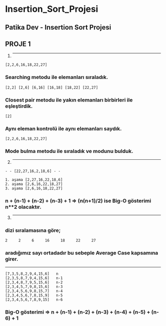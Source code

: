 # Insertion_Sort_Projesi
## Patika Dev - Insertion Sort Projesi

## PROJE 1

1) -------------------------------------------------------------
```
[2,2,6,16,18,22,27]
```
### Searching metodu ile elemanları sıraladık.
```
[2,2] [2,6] [6,16] [16,18] [18,22] [22,27]
```
### Closest pair metodu ile yakın elemanları birbirleri ile eşleştirdik.
```
[2]
```
### Aynı eleman kontrolü ile aynı elemanları saydık.
```
[2,2,6,16,18,22,27]
```
### Mode bulma metodu ile sıraladık ve modunu bulduk.

2) -------------------------------------------------------------
```
- - [22,27,16,2,18,6] - -

1. aşama [2,27,16,22,18,6]
2. aşama [2,6,16,22,18,27]
3. aşama [2,6,16,18,22,27]
```

### n + (n-1) + (n-2) + (n-3) + 1 => (n(n+1)/2) ise Big-O gösterimi n**2 olacaktır.

3) -------------------------------------------------------------

### dizi sıralamasına göre;
```
2     2     6     16     18     22     27
```
### aradığımız sayı ortadadır bu sebeple Average Case kapsamına girer.

----------------------------------------------------------------
```
[7,3,5,8,2,9,4,15,6]   n
[2,3,5,8,7,9,4,15,6]   n-1
[2,3,4,8,7,9,5,15,6]   n-2
[2,3,4,5,7,9,8,15,6]   n-3
[2,3,4,5,6,9,8,15,7]   n-4
[2,3,4,5,6,7,8,15,9]   n-5
[2,3,4,5,6,7,8,9,15]   n-6
```
### Big-O gösterimi => n + (n-1) + (n-2) + (n-3) + (n-4) + (n-5) + (n-6) + 1

